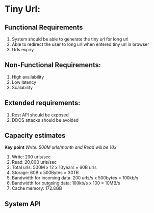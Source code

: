 # Tiny Url:
## Functional Requirements 
1. System should be able to generate the tiny url for long url
2. Able to redirect the user to long url when entered tiny url in browser
3. Urls expiry

## Non-Functional Requirements:
1. High availability
2. Low latency
3. Scalability

## Extended requirements:
1. Rest API should be exposed
2. DDOS attacks should be avoided

## Capacity estimates
**Key point** _Write:  500M urls/month and Read will be 10x_

1. Write: 200 urls/sec
2. Read: 20,000 urls/sec
3. Total urls: 500M x 12 x 10years = 60B urls 
4. Storage: 60B x 500Bytes = 30TB 
5. Bandwidth for incoming data: 200 urls/s x 500bytes = 100kb/s
6. Bandwidth for outgoing data: 100kb/s x 100 = 10MB/s
7. Cache memory: 172.8GB

## System API












